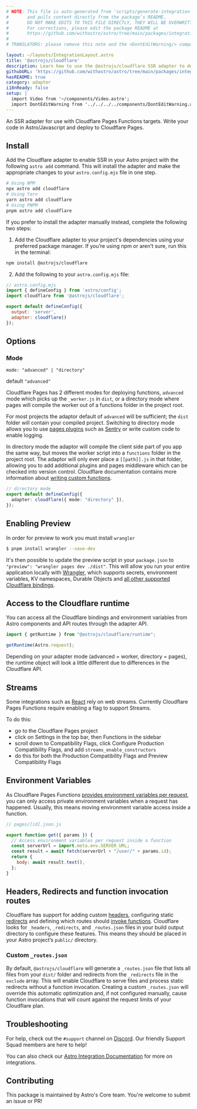 ```yaml
---
# NOTE: This file is auto-generated from 'scripts/generate-integration-pages.ts'
#       and pulls content directly from the package’s README.
#       DO NOT MAKE EDITS TO THIS FILE DIRECTLY, THEY WILL BE OVERWRITTEN!
#       For corrections, please edit the package README at
#       https://github.com/withastro/astro/tree/main/packages/integrations/cloudflare/
#
# TRANSLATORS: please remove this note and the <DontEditWarning/> component.

layout: ~/layouts/IntegrationLayout.astro
title: '@astrojs/cloudflare'
description: Learn how to use the @astrojs/cloudflare SSR adapter to deploy your Astro project.
githubURL: 'https://github.com/withastro/astro/tree/main/packages/integrations/cloudflare/'
hasREADME: true
category: adapter
i18nReady: false
setup: |
  import Video from '~/components/Video.astro';
  import DontEditWarning from '../../../../components/DontEditWarning.astro';
---
```


<DontEditWarning/>

An SSR adapter for use with Cloudflare Pages Functions targets. Write your code in Astro/Javascript and deploy to Cloudflare Pages.

## Install

Add the Cloudflare adapter to enable SSR in your Astro project with the following `astro add` command. This will install the adapter and make the appropriate changes to your `astro.config.mjs` file in one step.

```sh
# Using NPM
npx astro add cloudflare
# Using Yarn
yarn astro add cloudflare
# Using PNPM
pnpm astro add cloudflare
```

If you prefer to install the adapter manually instead, complete the following two steps:

1.  Add the Cloudflare adapter to your project's dependencies using your preferred package manager. If you’re using npm or aren’t sure, run this in the terminal:

```bash
npm install @astrojs/cloudflare
```

2.  Add the following to your `astro.config.mjs` file:

```js ins={3, 6-7}
// astro.config.mjs
import { defineConfig } from 'astro/config';
import cloudflare from '@astrojs/cloudflare';

export default defineConfig({
  output: 'server',
  adapter: cloudflare()
});
```

## Options

### Mode

`mode: "advanced" | "directory"`

default `"advanced"`

Cloudflare Pages has 2 different modes for deploying functions, `advanced` mode which picks up the `_worker.js` in `dist`, or a directory mode where pages will compile the worker out of a functions folder in the project root.

For most projects the adaptor default of `advanced` will be sufficient; the `dist` folder will contain your compiled project. Switching to directory mode allows you to use [pages plugins](https://developers.cloudflare.com/pages/platform/functions/plugins/) such as [Sentry](https://developers.cloudflare.com/pages/platform/functions/plugins/sentry/) or write custom code to enable logging.

In directory mode the adaptor will compile the client side part of you app the same way, but moves the worker script into a `functions` folder in the project root. The adaptor will only ever place a `[[path]].js` in that folder, allowing you to add additional plugins and pages middleware which can be checked into version control. Cloudflare documentation contains more information about [writing custom functions](https://developers.cloudflare.com/pages/platform/functions/).

```ts
// directory mode
export default defineConfig({
  adapter: cloudflare({ mode: "directory" }),
});

```

## Enabling Preview

In order for preview to work you must install `wrangler`

```sh
$ pnpm install wrangler --save-dev
```

It's then possible to update the preview script in your `package.json` to `"preview": "wrangler pages dev ./dist"`. This will allow you run your entire application locally with [Wrangler](https://github.com/cloudflare/wrangler2), which supports secrets, environment variables, KV namespaces, Durable Objects and [all other supported Cloudflare bindings](https://developers.cloudflare.com/pages/platform/functions/#adding-bindings).

## Access to the Cloudflare runtime

You can access all the Cloudflare bindings and environment variables from Astro components and API routes through the adapter API.

```js
import { getRuntime } from "@astrojs/cloudflare/runtime";

getRuntime(Astro.request);
```

Depending on your adapter mode (advanced = worker, directory = pages), the runtime object will look a little different due to differences in the Cloudflare API.

## Streams

Some integrations such as [React](https://github.com/withastro/astro/tree/main/packages/integrations/react) rely on web streams. Currently Cloudflare Pages Functions require enabling a flag to support Streams.

To do this:

*   go to the Cloudflare Pages project
*   click on Settings in the top bar, then Functions in the sidebar
*   scroll down to Compatibility Flags, click Configure Production Compatibility Flags, and add `streams_enable_constructors`
*   do this for both the Production Compatibility Flags and Preview Compatibility Flags

## Environment Variables

As Cloudflare Pages Functions [provides environment variables per request](https://developers.cloudflare.com/pages/platform/functions/#adding-environment-variables-locally), you can only access private environment variables when a request has happened. Usually, this means moving environment variable access inside a function.

```js
// pages/[id].json.js

export function get({ params }) {
  // Access environment variables per request inside a function
  const serverUrl = import.meta.env.SERVER_URL;
  const result = await fetch(serverUrl + "/user/" + params.id);
  return {
    body: await result.text(),
  };
}
```

## Headers, Redirects and function invocation routes

Cloudflare has support for adding custom [headers](https://developers.cloudflare.com/pages/platform/headers/), configuring static [redirects](https://developers.cloudflare.com/pages/platform/redirects/) and defining which routes should [invoke functions](https://developers.cloudflare.com/pages/platform/functions/routing/#function-invocation-routes). Cloudflare looks for `_headers`, `_redirects`, and `_routes.json` files in your build output directory to configure these features. This means they should be placed in your Astro project’s `public/` directory.

### Custom `_routes.json`

By default, `@astrojs/cloudflare` will generate a `_routes.json` file that lists all files from your `dist/` folder and redirects from the `_redirects` file in the `exclude` array. This will enable Cloudflare to serve files and process static redirects without a function invocation. Creating a custom `_routes.json` will override this automatic optimization and, if not configured manually, cause function invocations that will count against the request limits of your Cloudflare plan.

## Troubleshooting

For help, check out the `#support` channel on [Discord](https://astro.build/chat). Our friendly Support Squad members are here to help!

You can also check our [Astro Integration Documentation][astro-integration] for more on integrations.

## Contributing

This package is maintained by Astro's Core team. You're welcome to submit an issue or PR!

[astro-integration]: /en/guides/integrations-guide/
